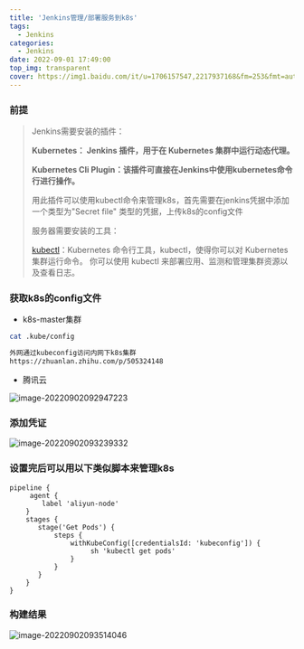 ```yaml
---
title: 'Jenkins管理/部署服务到k8s'
tags:
  - Jenkins
categories:
  - Jenkins
date: 2022-09-01 17:49:00
top_img: transparent
cover: https://img1.baidu.com/it/u=1706157547,2217937168&fm=253&fmt=auto&app=138&f=JPG?w=889&h=500
---
```


### 前提

> Jenkins需要安装的插件：
>
> **Kubernetes： Jenkins 插件，用于在 Kubernetes 集群中运行动态代理。**
>
> **Kubernetes Cli Plugin：该插件可直接在Jenkins中使用kubernetes命令行进行操作。**
>
> 用此插件可以使用kubectl命令来管理k8s，首先需要在jenkins凭据中添加一个类型为"Secret file" 类型的凭据，上传k8s的config文件
>
> 
>
> 服务器需要安装的工具：
>
> [kubectl](https://kubernetes.io/zh-cn/docs/tasks/tools/)：Kubernetes 命令行工具，kubectl，使得你可以对 Kubernetes 集群运行命令。 你可以使用 kubectl 来部署应用、监测和管理集群资源以及查看日志。

### 获取k8s的config文件

* k8s-master集群

```bash
cat .kube/config

外网通过kubeconfig访问内网下k8s集群
https://zhuanlan.zhihu.com/p/505324148
```

* 腾讯云

![image-20220902092947223](https://picture-typora-bucket.oss-cn-shanghai.aliyuncs.com/typora/image-20220902092947223.png)

### 添加凭证

![image-20220902093239332](https://picture-typora-bucket.oss-cn-shanghai.aliyuncs.com/typora/image-20220902093239332.png)

### 设置完后可以用以下类似脚本来管理k8s

```shell
pipeline {
     agent {
        label 'aliyun-node'
    }
    stages {
       stage('Get Pods') {
           steps {
               withKubeConfig([credentialsId: 'kubeconfig']) {
                    sh 'kubectl get pods'
               }
           }
       }
    }
}
```

### 构建结果

![image-20220902093514046](https://picture-typora-bucket.oss-cn-shanghai.aliyuncs.com/typora/image-20220902093514046.png)
